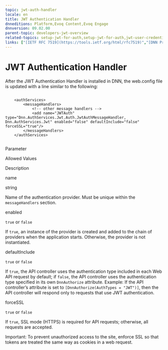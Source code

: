```yaml
---
topic: jwt-auth-handler
locale: en
title: JWT Authentication Handler
dnneditions: Platform,Evoq Content,Evoq Engage
dnnversion: 09.02.00
parent-topic: developers-jwt-overview
related-topics: setup-jwt-for-auth,setup-jwt-for-auth,jwt-user-credentials,jwt-server-response,jwt-access-token,jwt-page-request,about-jwt
links: ["[IETF RFC 7519](https://tools.ietf.org/html/rfc7519)","[DNN Presentation: How Evoq Helps You Build Modern Web Applications by Will Morgenweck](http://www.slideshare.net/dnnsoftware/how-evoq-helps-you-build-modern-web-applications)","[jwt.io](https://jwt.io/introduction/)"]
---
```


# JWT Authentication Handler

After the JWT Authentication Handler is installed in DNN, the web.config file is updated with a line similar to the following:

```

    <authServices>
        <messageHandlers>
            <!-- other message handlers -->
            <add name="JWTAuth" type="Dnn.AuthServices.Jwt.Auth.JwtAuthMessageHandler, Dnn.AuthServices.Jwt" enabled="false" defaultInclude="false" forceSSL="true"/>
        </messageHandlers>
    </authServices>
        
```

Parameter

Allowed Values

Description

name

string

Name of the authentication provider. Must be unique within the `messageHandlers` section.

enabled

`true` or `false`

If `true`, an instance of the provider is created and added to the chain of providers when the application starts. Otherwise, the provider is not instantiated.

defaultInclude

`true` or `false`

If `true`, the API controller uses the authentication type included in each Web API request by default; if `false`, the API controller uses the authentication type specified in its own `DnnAuthorize` attribute. Example: If the API controller’s attribute is set to `[DnnAuthorize(AuthTypes = "JWT")]`, then the API controller will respond only to requests that use JWT authentication.

forceSSL

`true` or `false`

If `true`, SSL mode (HTTPS) is required for API requests; otherwise, all requests are accepted.

Important: To prevent unauthorized access to the site, enforce SSL so that tokens are treated the same way as cookies in a web request.